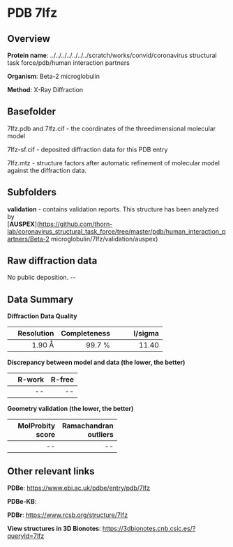# PDB 7lfz

## Overview

**Protein name**: ../../../../../../../scratch/works/convid/coronavirus structural task force/pdb/human interaction partners

**Organism**: Beta-2 microglobulin

**Method**: X-Ray Diffraction



## Basefolder

7lfz.pdb and 7lfz.cif - the coordinates of the threedimensional molecular model

7lfz-sf.cif - deposited diffraction data for this PDB entry

7lfz.mtz - structure factors after automatic refinement of molecular model against the diffraction data.

## Subfolders





**validation** - contains validation reports. This structure has been analyzed by <br>[**AUSPEX**](https://github.com/thorn-lab/coronavirus_structural_task_force/tree/master/pdb/human_interaction_partners/Beta-2 microglobulin/7lfz/validation/auspex)     



## Raw diffraction data

No public deposition. --<br> 

## Data Summary
**Diffraction Data Quality**

|   | Resolution | Completeness| I/sigma |
|---|-------------:|----------------:|--------------:|
|   |1.90 Å|99.7  %|<img width=50/>11.40|

**Discrepancy between model and data (the lower, the better)**

|   | **R-work**| **R-free**   
|---|-------------:|----------------:|           
||--|--|

**Geometry validation (the lower, the better)**

|   |**MolProbity<br>score**| **Ramachandran<br>outliers** 
|---|-------------:|----------------:|
||--|--|

 

 



## Other relevant links 
**PDBe**:  https://www.ebi.ac.uk/pdbe/entry/pdb/7lfz

**PDBe-KB**:  
 
**PDBr**: https://www.rcsb.org/structure/7lfz 

**View structures in 3D Bionotes**: https://3dbionotes.cnb.csic.es/?queryId=7lfz

